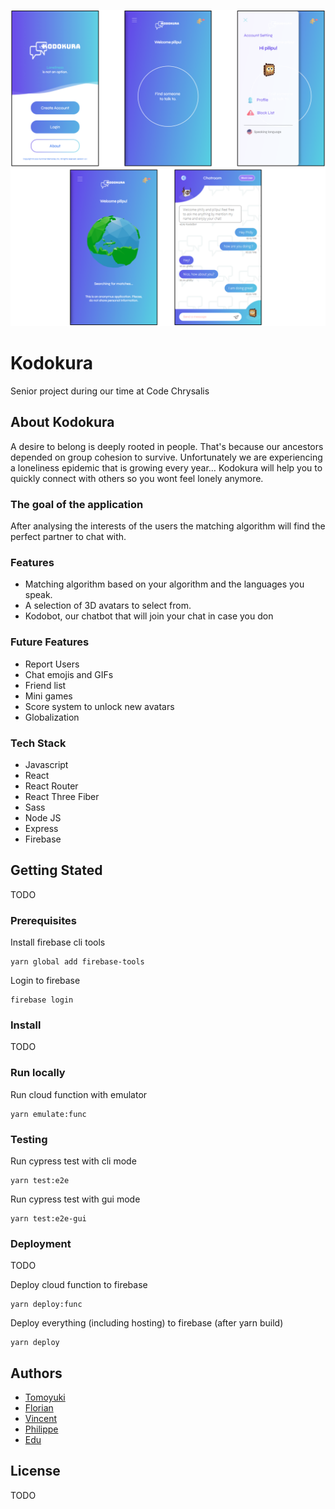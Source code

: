 <!-- <div align="center">
  <img src="https://github.com/Ryukyo/Kodokura/blob/development/showcase2.PNG?raw=true" alt="screenshot-collection"/>
</div> -->

![Homepage](/showcase2.PNG?raw=true "screenshot-collection")

# Kodokura

Senior project during our time at Code Chrysalis

## About Kodokura

A desire to belong is deeply rooted in people. That's because our ancestors depended on group cohesion to survive.
Unfortunately we are experiencing a loneliness epidemic that is growing every year…
Kodokura will help you to quickly connect with others so you wont feel lonely anymore.

### The goal of the application

After analysing the interests of the users the matching algorithm will find the perfect partner to chat with.

### Features

- Matching algorithm based on your algorithm and the languages you speak.
- A selection of 3D avatars to select from.
- Kodobot, our chatbot that will join your chat in case you don

### Future Features

- Report Users
- Chat emojis and GIFs
- Friend list
- Mini games
- Score system to unlock new avatars
- Globalization

### Tech Stack

- Javascript
- React
- React Router
- React Three Fiber
- Sass
- Node JS
- Express
- Firebase

## Getting Stated

TODO

### Prerequisites

Install firebase cli tools

```
yarn global add firebase-tools
```

Login to firebase

```
firebase login
```

### Install

TODO

### Run locally

Run cloud function with emulator

```
yarn emulate:func
```

### Testing

Run cypress test with cli mode

```
yarn test:e2e
```

Run cypress test with gui mode

```
yarn test:e2e-gui
```

### Deployment

TODO

Deploy cloud function to firebase

```
yarn deploy:func
```

Deploy everything (including hosting) to firebase (after yarn build)

```
yarn deploy
```

## Authors

- [Tomoyuki](https://github.com/bakisunsan)
- [Florian](https://github.com/Ryukyo)
- [Vincent](https://github.com/TwenLeMammouth)
- [Philippe](https://github.com/pw-yuu)
- [Edu](https://github.com/eduru)

## License

TODO
